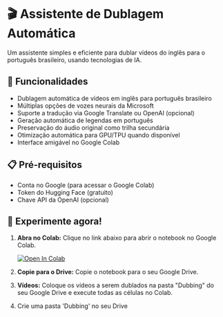 # 🎬 Assistente de Dublagem Automática

Um assistente simples e eficiente para dublar vídeos do inglês para o português brasileiro, usando tecnologias de IA.

## 🌟 Funcionalidades

- Dublagem automática de vídeos em inglês para português brasileiro
- Múltiplas opções de vozes neurais da Microsoft
- Suporte a tradução via Google Translate ou OpenAI (opcional)
- Geração automática de legendas em português
- Preservação do áudio original como trilha secundária
- Otimização automática para GPU/TPU quando disponível
- Interface amigável no Google Colab

## 📋 Pré-requisitos

- Conta no Google (para acessar o Google Colab)
- Token do Hugging Face (gratuito)
- Chave API da OpenAI (opcional)

## 🚀 Experimente agora!

1. **Abra no Colab:** Clique no link abaixo para abrir o notebook no Google Colab.

   [![Open In Colab](https://colab.research.google.com/assets/colab-badge.svg)](https://colab.research.google.com/github/ssousa455/video-dubbing-assistant-v2/blob/main/video-dubbing-assistant-v2.ipynb)

2. **Copie para o Drive:** Copie o notebook para o seu Google Drive.

3. **Vídeos:** Coloque os vídeos a serem dublados na pasta "Dubbing" do seu Google Drive e execute todas as células no Colab.
3. Crie uma pasta 'Dubbing' no seu Drive
